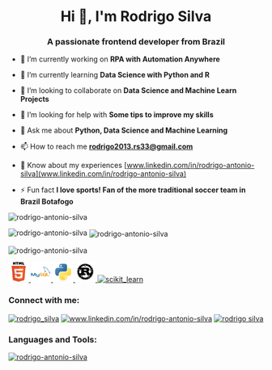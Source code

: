 <h1 align="center">Hi 👋, I'm Rodrigo Silva</h1>
<h3 align="center">A passionate frontend developer from Brazil</h3>

- 🔭 I’m currently working on **RPA with Automation Anywhere**

- 🌱 I’m currently learning **Data Science with Python and R**

- 👯 I’m looking to collaborate on **Data Science and Machine Learn Projects**

- 🤝 I’m looking for help with **Some tips to improve my skills**

- 💬 Ask me about **Python, Data Science and Machine Learning**

- 📫 How to reach me **rodrigo2013.rs33@gmail.com**

- 📄 Know about my experiences [www.linkedin.com/in/rodrigo-antonio-silva](www.linkedin.com/in/rodrigo-antonio-silva)

- ⚡ Fun fact **I love sports! Fan of the more traditional soccer team in Brazil Botafogo**
<p align="left"> <img src="https://komarev.com/ghpvc/?username=rodrigo-antonio-silva&label=Profile%20views&color=0e75b6&style=flat" alt="rodrigo-antonio-silva" /> </p>

<p><img align="left" src="https://github-readme-stats.vercel.app/api/top-langs?username=rodrigo-antonio-silva&show_icons=true&locale=en&layout=compact" alt="rodrigo-antonio-silva" /></p>

<p>&nbsp;<img align="center" src="https://github-readme-stats.vercel.app/api?username=rodrigo-antonio-silva&show_icons=true&locale=en" alt="rodrigo-antonio-silva" /></p>

<p><img align="center" src="https://github-readme-streak-stats.herokuapp.com/?user=rodrigo-antonio-silva&" alt="rodrigo-antonio-silva" /></p>



<p align="left"> <a href="https://www.w3.org/html/" target="_blank" rel="noreferrer"> <img src="https://raw.githubusercontent.com/devicons/devicon/master/icons/html5/html5-original-wordmark.svg" alt="html5" width="40" height="40"/> </a> <a href="https://www.mysql.com/" target="_blank" rel="noreferrer"> <img src="https://raw.githubusercontent.com/devicons/devicon/master/icons/mysql/mysql-original-wordmark.svg" alt="mysql" width="40" height="40"/> </a> <a href="https://www.python.org" target="_blank" rel="noreferrer"> <img src="https://raw.githubusercontent.com/devicons/devicon/master/icons/python/python-original.svg" alt="python" width="40" height="40"/> </a> <a href="https://www.rust-lang.org" target="_blank" rel="noreferrer"> <img src="https://raw.githubusercontent.com/devicons/devicon/master/icons/rust/rust-plain.svg" alt="rust" width="40" height="40"/> </a> <a href="https://scikit-learn.org/" target="_blank" rel="noreferrer"> <img src="https://upload.wikimedia.org/wikipedia/commons/0/05/Scikit_learn_logo_small.svg" alt="scikit_learn" width="40" height="40"/> </a> </p>

<h3 align="left">Connect with me:</h3>
<p align="left">
<a href="https://twitter.com/rodrigo_silva" target="blank"><img align="center" src="https://raw.githubusercontent.com/rahuldkjain/github-profile-readme-generator/master/src/images/icons/Social/twitter.svg" alt="rodrigo_silva" height="30" width="40" /></a>
<a href="https://linkedin.com/in/www.linkedin.com/in/rodrigo-antonio-silva" target="blank"><img align="center" src="https://raw.githubusercontent.com/rahuldkjain/github-profile-readme-generator/master/src/images/icons/Social/linked-in-alt.svg" alt="www.linkedin.com/in/rodrigo-antonio-silva" height="30" width="40" /></a>
<a href="https://kaggle.com/rodrigo silva" target="blank"><img align="center" src="https://raw.githubusercontent.com/rahuldkjain/github-profile-readme-generator/master/src/images/icons/Social/kaggle.svg" alt="rodrigo silva" height="30" width="40" /></a>
</p>

<h3 align="left">Languages and Tools:</h3>

<p align="left"> <a href="https://github.com/ryo-ma/github-profile-trophy"><img src="https://github-profile-trophy.vercel.app/?username=rodrigo-antonio-silva" alt="rodrigo-antonio-silva" /></a> </p>


